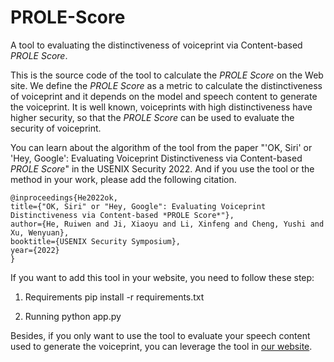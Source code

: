# PROLE-Score
A tool to evaluating the distinctiveness of voiceprint via Content-based *PROLE Score*.
 
This is the source code of the tool to calculate the *PROLE Score* on the Web site. We define the *PROLE Score* as a metric to calculate the distinctiveness of voiceprint and it depends on the model and speech content to generate the voiceprint. It is well known, voiceprints with high distinctiveness have higher security, so that the *PROLE Score* can be used to evaluate the security of voiceprint. 
 
You can learn about the algorithm of the tool from the paper "'OK, Siri' or 'Hey, Google': Evaluating Voiceprint Distinctiveness via Content-based *PROLE Score*" in the USENIX Security 2022. And if you use the tool or the method in your work, please add the following citation.
 
    @inproceedings{He2022ok,
    title={"OK, Siri" or "Hey, Google": Evaluating Voiceprint Distinctiveness via Content-based *PROLE Score*"},
    author={He, Ruiwen and Ji, Xiaoyu and Li, Xinfeng and Cheng, Yushi and Xu, Wenyuan},
    booktitle={USENIX Security Symposium},
    year={2022}
    }

If you want to add this tool in your website, you need to follow these step:
1. Requirements
    pip install -r requirements.txt

2. Running
    python app.py

Besides, if you only want to use the tool to evaluate your speech content used to generate the voiceprint, you can leverage the tool in [our website](https://sites.google.com/view/voiceprint-sec).

